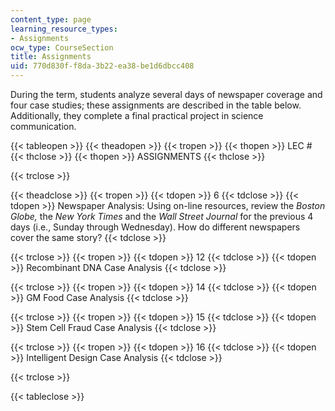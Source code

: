```yaml
---
content_type: page
learning_resource_types:
- Assignments
ocw_type: CourseSection
title: Assignments
uid: 770d830f-f8da-3b22-ea38-be1d6dbcc408
---
```


During the term, students analyze several days of newspaper coverage and four case studies; these assignments are described in the table below. Additionally, they complete a final practical project in science communication.

{{< tableopen >}}
{{< theadopen >}}
{{< tropen >}}
{{< thopen >}}
LEC #
{{< thclose >}}
{{< thopen >}}
ASSIGNMENTS
{{< thclose >}}

{{< trclose >}}

{{< theadclose >}}
{{< tropen >}}
{{< tdopen >}}
6
{{< tdclose >}}
{{< tdopen >}}
Newspaper Analysis: Using on-line resources, review the _Boston Globe,_ the _New York Times_ and the _Wall Street Journal_ for the previous 4 days (i.e., Sunday through Wednesday). How do different newspapers cover the same story?
{{< tdclose >}}

{{< trclose >}}
{{< tropen >}}
{{< tdopen >}}
12
{{< tdclose >}}
{{< tdopen >}}
Recombinant DNA Case Analysis
{{< tdclose >}}

{{< trclose >}}
{{< tropen >}}
{{< tdopen >}}
14
{{< tdclose >}}
{{< tdopen >}}
GM Food Case Analysis
{{< tdclose >}}

{{< trclose >}}
{{< tropen >}}
{{< tdopen >}}
15
{{< tdclose >}}
{{< tdopen >}}
Stem Cell Fraud Case Analysis
{{< tdclose >}}

{{< trclose >}}
{{< tropen >}}
{{< tdopen >}}
16
{{< tdclose >}}
{{< tdopen >}}
Intelligent Design Case Analysis
{{< tdclose >}}

{{< trclose >}}

{{< tableclose >}}
